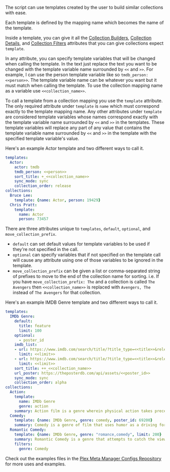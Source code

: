 The script can use templates created by the user to build similar collections with ease.

Each template is defined by the mapping name which becomes the name of the template.

Inside a template, you can give it all the [Collection Builders](https://github.com/meisnate12/Plex-Meta-Manager/wiki/Collection-Builders), [Collection Details](https://github.com/meisnate12/Plex-Meta-Manager/wiki/Collection-Details), and [Collection Filters](https://github.com/meisnate12/Plex-Meta-Manager/wiki/Collection-Filters) attributes that you can give collections expect `template`. 

In any attribute, you can specify template variables that will be changed when calling the template. In the text just replace the text you want to be changed with the template variable name surrounded by `<<` and `>>`. For example, I can use the person template variable like so `tmdb_person: <<person>>`. The template variable name can be whatever you want but it must match when calling the template. To use the collection mapping name as a variable use `<<collection_name>>`.

To call a template from a collection mapping you use the `template` attribute. The only required attribute under `template` is `name` which must correspond exactly to the template mapping name. Any other attributes under `template` are considered template variables whose names correspond exactly with the template variable name surrounded by `<<` and `>>` in the templates. These template variables will replace any part of any value that contains the template variable name surrounded by `<<` and `>>` in the template with the specified template variable's value.

Here's an example Actor template and two different ways to call it.
```yaml
templates:
  Actor:
    actor: tmdb
    tmdb_person: <<person>>
    sort_title: +_<<collection_name>>
    sync_mode: sync
    collection_order: release
collections:
  Bruce Lee:
    template: {name: Actor, person: 19429}
  Chris Pratt:
    template: 
      name: Actor
      person: 73457  
```

There are three attributes unique to `templates`, `default`, `optional`, and `move_collection_prefix`. 
* `default` can set default values for template variables to be used if they're not specified in the call. 
* `optional` can specify variables that if not specified on the template call will cause any attribute using one of those variables to be ignored in the template.
* `move_collection_prefix` can be given a list or comma-separated string of prefixes to move to the end of the collection name for sorting.
    i.e. If you have `move_collection_prefix: The` and a collection is called `The Avengers` then `<<collection_name>>` is replaced with `Avengers, The` instead of `The Avengers` for that collection.

Here's an example IMDB Genre template and two different ways to call it.
```yaml
templates:
  IMDb Genre:
    default:
      title: feature
      limit: 100
    optional:
      - poster_id
    imdb_list:
    - url: https://www.imdb.com/search/title/?title_type=<<title>>&release_date=1990-01-01,&user_rating=5.0,10.0&num_votes=100000,&genres=<<genre>>
      limit: <<limit>>
    - url: https://www.imdb.com/search/title/?title_type=<<title>>&release_date=1990-01-01,&user_rating=5.0,10.0&num_votes=100000,&genres=<<genre>>&sort=user_rating,desc
      limit: <<limit>>
    sort_title: ++_<<collection_name>>
    url_poster: https://theposterdb.com/api/assets/<<poster_id>>
    sync_mode: sync
    collection_order: alpha
collections:
  Action:
    template:
      name: IMDb Genre 
      genre: action
    summary: Action film is a genre wherein physical action takes precedence in the storytelling. The film will often have continuous motion and action including physical stunts, chases, fights, battles, and races. The story usually revolves around a hero that has a goal, but is facing incredible odds to obtain it.
  Comedy:
    template: {name: IMDb Genre, genre: comedy, poster_id: 69200}
    summary: Comedy is a genre of film that uses humor as a driving force. The aim of a comedy film is to illicit laughter from the audience through entertaining stories and characters. Although the comedy film may take on some serious material, most have a happy ending. Comedy film has the tendency to become a hybrid sub-genre because humor can be incorporated into many other genres. Comedies are more likely than other films to fall back on the success and popularity of an individual star.
  Romantic Comedy:
    template: {name: IMDb Genre, genre: "romance,comedy", limit: 200}
    summary: Romantic Comedy is a genre that attempts to catch the viewer’s heart with the combination of love and humor. This sub-genre is light-hearted and usually places the two protagonists in humorus situation. Romantic-Comedy film revolves around a romantic ideal, such as true love. In the end, the ideal triumphs over the situation or obstacle, thus creating a happy ending.
    filters:
      genre: Comedy
```

Check out the examples files in the [Plex Meta Manager Configs Repository](https://github.com/meisnate12/Plex-Meta-Manager-Configs/tree/master/meisnate12) for more uses and examples.
